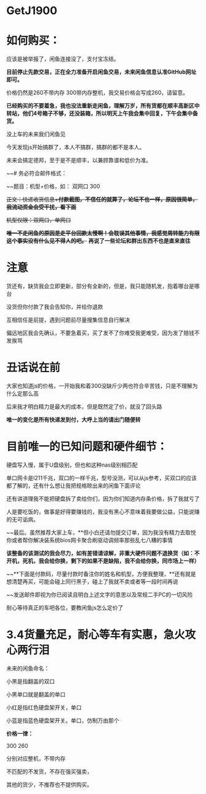 # GetJ1900

# 如何购买：

应该是被举报了，闲鱼连接没了，支付宝冻结。

**目前停止先款交易，正在全力准备开启闲鱼交易，未来闲鱼信息认准GitHub网址即可。**

价格仍然是260不带内存 300带内存整机，我交易价格会写成260，请留意。

**已经购买的不要着急，我也没法重新走闲鱼，理解万岁，所有货都在顺丰高新区中转站，他们4号箱子不够，还没装箱，所以明天上午我会集中回复，下午会集中备货。**

没上车的未来我们闲鱼见

今天发现js开始搞群了，本人不搞群，搞群的都不是本人。

未来会搞定德邦，至于是不是顺丰，以兼顾靠谱和低价为准。


~~# 务必符合邮件格式：

~~题目：机型+价格，如：  双网口 300

~~正文：快递收货信息+**付款截图，不信任的就算了，论坛不也一样，原因很简单，我流动资金会受干扰，看下面**~~

~~机型仅限：双网口，单网口~~

~~**唯一不走闲鱼的原因是走平台回款太慢啊！会耽误其他事情，我感觉周转能力有限这个事实没有什么见不得人的吧。**~~
**再说了一些论坛和群出东西不也是直来直往**


# 注意

货还有，缺货我会立即更新，部分有全新的，但是，我只能随机发，抱着哪台是哪台

没货但你付款了我会告知你，并给你退款

互相信任是前提，遇到问题前尽量搜集信息自行解决

偏远地区我会先确认，不要急着买，买了发不了你难受我更难受，因为发了赔钱不发挨骂


# 丑话说在前

大家也知道js的价格，一开始我和着300没缺斤少两也符合辛苦钱，只是不理解为什么定那么高

后来我才明白精力是最大的成本，但是既然定了价，就没了回头路

**唯一的变化是所有快递发到付，大呼上当的请出门随便转**


# 目前唯一的已知问题和硬件细节：

硬盘写入慢，属于U盘级别，但也和这种nas级别相匹配

单口网卡是I211千兆，双口的一样千兆，型号没测，可以从js参考，买双口的应该都了解的，还有什么想让我把规格晾出来的闲鱼下面评论

还有讲道理我不能把硬盘拆了卖给你们，因为你们知道内存条价格，拆了我就亏了

人是要吃饭的，做事是好得要赚钱的，我没有黑心不意味着我要做公益，只能说赚的无可诟病。

~~最后。虽然推荐大家上车，**但小白还请勿提交订单，因为我没有精力去取悦你或者帮你解决装系统bios网卡聚合刷驱动调频率那些乱七八糟的事情

**该整备的该测试的我会尽力，如有差错请谅解，非重大硬件问题不退换货（如：不开机，死机，我会给你换，剩下的如果不是缺陷，我不会给你换，同市场上一样）**

~~**下面是付款码，尽量付款时备注你的姓名和机型，方便我整理，**还有就是想清楚再买，可能会碰上同行黑子，碰上了我就不卖或者等一段时间再说


~~发送邮件即视为你已阅读且明白上述文字的意思以及常规二手PC的一切风险


耐心等待真正的车吧各位，要教闲鱼js怎么定价了


# 3.4货量充足，耐心等车有实惠，急火攻心两行泪

未来的闲鱼命名：

小黑是指翻盖的双口

小黑单口就是翻盖的单口

小红是指红色硬盘架开关，单口

小蓝是指蓝色硬盘架开关。单口，仿制万由那个

**价格一律：**

300 260

分别对应整机，不带内存

不匹配的不发货，不存在强买强卖，

其他的货少，不推荐也不提供购买。
